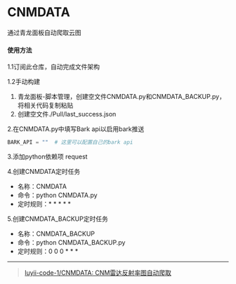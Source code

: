 # CNMDATA

通过青龙面板自动爬取云图

#### 使用方法

1.1订阅此仓库，自动完成文件架构

1.2手动构建

1. 青龙面板-脚本管理，创建空文件CNMDATA.py和CNMDATA_BACKUP.py，将相关代码复制粘贴
2. 创建空文件./Pull/last_success.json

2.在CNMDATA.py中填写Bark api以启用bark推送

```python
BARK_API = ""  # 这里可以配置自己的bark api
```

3.添加python依赖项 request

4.创建CNMDATA定时任务

- 名称：CNMDATA
- 命令：python CNMDATA.py
- 定时规则：\* * * * *

5.创建CNMDATA_BACKUP定时任务

- 名称：CNMDATA_BACKUP
- 命令：python CNMDATA_BACKUP.py
- 定时规则：0 0 0 * * *

---

> [luyii-code-1/CNMDATA: CNM雷达反射率图自动爬取](https://github.com/luyii-code-1/CNMDATA)

